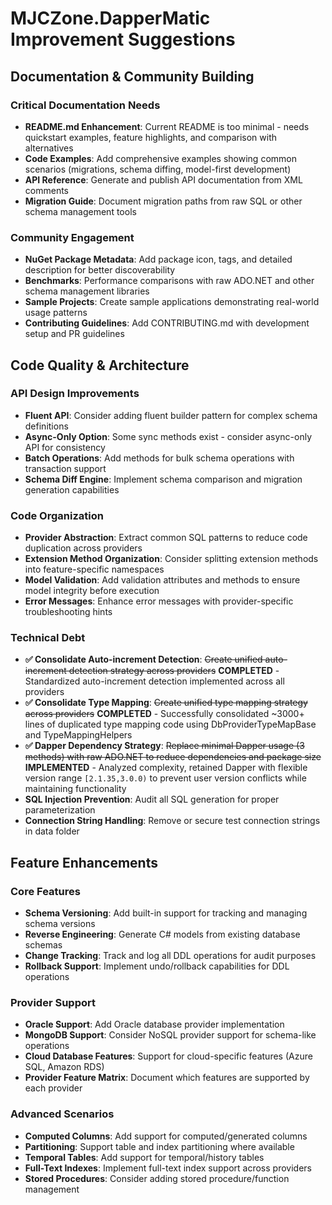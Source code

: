 # MJCZone.DapperMatic Improvement Suggestions

## Documentation & Community Building

### Critical Documentation Needs

- **README.md Enhancement**: Current README is too minimal - needs quickstart examples, feature highlights, and comparison with alternatives
- **Code Examples**: Add comprehensive examples showing common scenarios (migrations, schema diffing, model-first development)
- **API Reference**: Generate and publish API documentation from XML comments
- **Migration Guide**: Document migration paths from raw SQL or other schema management tools

### Community Engagement

- **NuGet Package Metadata**: Add package icon, tags, and detailed description for better discoverability
- **Benchmarks**: Performance comparisons with raw ADO.NET and other schema management libraries
- **Sample Projects**: Create sample applications demonstrating real-world usage patterns
- **Contributing Guidelines**: Add CONTRIBUTING.md with development setup and PR guidelines

## Code Quality & Architecture

### API Design Improvements

- **Fluent API**: Consider adding fluent builder pattern for complex schema definitions
- **Async-Only Option**: Some sync methods exist - consider async-only API for consistency
- **Batch Operations**: Add methods for bulk schema operations with transaction support
- **Schema Diff Engine**: Implement schema comparison and migration generation capabilities

### Code Organization

- **Provider Abstraction**: Extract common SQL patterns to reduce code duplication across providers
- **Extension Method Organization**: Consider splitting extension methods into feature-specific namespaces
- **Model Validation**: Add validation attributes and methods to ensure model integrity before execution
- **Error Messages**: Enhance error messages with provider-specific troubleshooting hints

### Technical Debt

- **✅ Consolidate Auto-increment Detection**: ~~Create unified auto-increment detection strategy across providers~~ **COMPLETED** - Standardized auto-increment detection implemented across all providers
- **✅ Consolidate Type Mapping**: ~~Create unified type mapping strategy across providers~~ **COMPLETED** - Successfully consolidated ~3000+ lines of duplicated type mapping code using DbProviderTypeMapBase<T> and TypeMappingHelpers  
- **✅ Dapper Dependency Strategy**: ~~Replace minimal Dapper usage (3 methods) with raw ADO.NET to reduce dependencies and package size~~ **IMPLEMENTED** - Analyzed complexity, retained Dapper with flexible version range `[2.1.35,3.0.0)` to prevent user version conflicts while maintaining functionality
- **SQL Injection Prevention**: Audit all SQL generation for proper parameterization
- **Connection String Handling**: Remove or secure test connection strings in data folder

## Feature Enhancements

### Core Features

- **Schema Versioning**: Add built-in support for tracking and managing schema versions
- **Reverse Engineering**: Generate C# models from existing database schemas
- **Change Tracking**: Track and log all DDL operations for audit purposes
- **Rollback Support**: Implement undo/rollback capabilities for DDL operations

### Provider Support

- **Oracle Support**: Add Oracle database provider implementation
- **MongoDB Support**: Consider NoSQL provider support for schema-like operations
- **Cloud Database Features**: Support for cloud-specific features (Azure SQL, Amazon RDS)
- **Provider Feature Matrix**: Document which features are supported by each provider

### Advanced Scenarios

- **Computed Columns**: Add support for computed/generated columns
- **Partitioning**: Support table and index partitioning where available
- **Temporal Tables**: Add support for temporal/history tables
- **Full-Text Indexes**: Implement full-text index support across providers
- **Stored Procedures**: Consider adding stored procedure/function management
